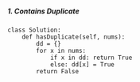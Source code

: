 ##### 1. Contains Duplicate
```
class Solution:
    def hasDuplicate(self, nums):
        dd = {}
        for x in nums:
            if x in dd: return True
            else: dd[x] = True
        return False
```